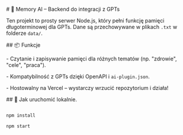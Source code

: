 \# 🧠 Memory AI – Backend do integracji z GPTs



Ten projekt to prosty serwer Node.js, który pełni funkcję pamięci długoterminowej dla GPTs. Dane są przechowywane w plikach `.txt` w folderze `data/`.



\## 📦 Funkcje



\- Czytanie i zapisywanie pamięci dla różnych tematów (np. "zdrowie", "cele", "praca").

\- Kompatybilność z GPTs dzięki OpenAPI i `ai-plugin.json`.

\- Hostowalny na Vercel – wystarczy wrzucić repozytorium i działa!



\## 🚀 Jak uruchomić lokalnie.



```bash

npm install

npm start



